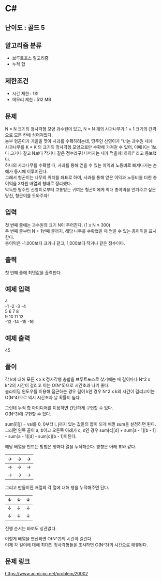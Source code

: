 # C#

## 난이도 : 골드 5

## 알고리즘 분류
  - 브루트포스 알고리즘
  - 누적 합

## 제한조건
  - 시간 제한 : 1초
  - 메모리 제한 : 512 MB

## 문제
N × N 크기의 정사각형 모양 과수원이 있고, N × N 개의 사과나무가 1 × 1 크기의 간격으로 모든 칸에 심어져있다.<br/>
농부 형곤이가 가을을 맞아 사과를 수확하려는데, 땅주인 신영이가 "너는 과수원 내에 사과나무를 K × K 의 크기의 정사각형 모양으로만 수확해 가져갈 수 있어, 이때 K는 1보다 크거나 같고 N보다 작거나 같은 정수라구! 나머지는 내가 먹을께! 하하!" 라고 통보했다.<br/>
하나의 사과나무를 수확할 때, 사과를 통해 얻을 수 있는 이익과 노동비로 빠져나가는 손해가 동시에 이루어진다.<br/>
그래서 형곤이는 나무의 위치를 좌표로 하여, 사과를 통해 얻은 이익과 노동비를 더한 총이익을 2차원 배열의 형태로 정리했다.<br/>
악독한 땅주인 신영이로부터 고통받는 귀여운 형곤이에게 최대 총이익을 안겨주고 싶은 당신, 형곤이를 도와주자!<br/>


## 입력
첫 번째 줄에는 과수원의 크기 N이 주어진다. (1 ≤ N ≤ 300)<br/>
두 번째 줄부터 N + 1번째 줄까지, 해당 나무를 수확했을 때 얻을 수 있는 총이익을 표시한다.<br/>
총이익은 -1,000보다 크거나 같고, 1,000보다 작거나 같은 정수이다.<br/>


## 출력
첫 번째 줄에 최댓값을 출력한다.<br/>


## 예제 입력
4<br/>
-1 -2 -3 -4<br/>
5 6 7 8<br/>
9 10 11 12<br/>
-13 -14 -15 -16<br/>


## 예제 출력
45<br/>


## 풀이
각 k에 대해 모든 k x k 정사각형 총합을 브루트포스로 찾기에는 매 길이마다 N^2 x k^2의 시간이 걸리고 이는 O(N^5)으로 시간초과 나기 좋다.<br/>
슬라이딩 윈도우를 이용해 접근하는 경우 길이 k인 경우 N^2 x k의 시간이 걸리고이는 O(N^4)으로 역시 시간초과 날 확률이 높다.<br/>


그런데 누적 합 아이디어를 이용하면 간단하게 구현할 수 있다.<br/>
O(N^3)에 구현할 수 있다.<br/>


sum[i][j] = val를 0, 0부터 i, j까지 있는 값들의 합이 되게 배열 sum을 설정하면 된다.<br/>
그러면 왼쪽 끝이 a, b이고 오른쪽 아래가 c, d인 경우 sum[c][d] + sum[a - 1][b - 1] - sum[a - 1][d] - sum[c][b - 1]이된다.<br/>


해당 배열을 만드는 방법은 행마다 열을 누적해준다. 방향은 아래 표와 같다.<br/>

|→|→|→|
|:---:|:---:|:---:|
|→|→|→|
|→|→|→|

그리고 만들어진 배열의 각 열에 대해 행을 누적해주면 된다.<br/>

|↓|↓|↓|
|:---:|:---:|:---:|
|↓|↓|↓|
|↓|↓|↓|


진행 순서는 바껴도 상관없다.<br/>


이렇게 배열을 연산하면 O(N^2)의 시간이 걸린다.<br/>
이제 각 길이에 대해 최대인 정사각형들을 조사하면 O(N^3)의 시간으로 해결된다.<br/>


## 문제 링크
https://www.acmicpc.net/problem/20002